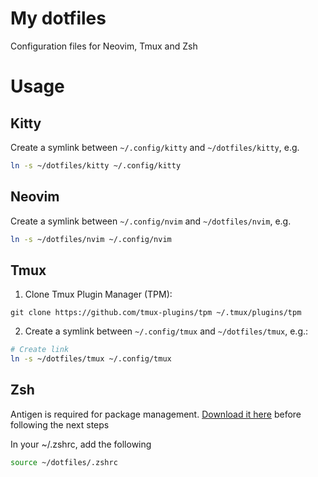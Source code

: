 # My dotfiles 
Configuration files for Neovim, Tmux and Zsh

# Usage

## Kitty

Create a symlink between `~/.config/kitty` and `~/dotfiles/kitty`, e.g.

```zsh
ln -s ~/dotfiles/kitty ~/.config/kitty
```

## Neovim

Create a symlink between `~/.config/nvim` and `~/dotfiles/nvim`, e.g.

```zsh
ln -s ~/dotfiles/nvim ~/.config/nvim
```

## Tmux

1. Clone Tmux Plugin Manager (TPM):

```
git clone https://github.com/tmux-plugins/tpm ~/.tmux/plugins/tpm
```

2. Create a symlink between `~/.config/tmux` and `~/dotfiles/tmux`, e.g.:

```zsh
# Create link
ln -s ~/dotfiles/tmux ~/.config/tmux
```

## Zsh

Antigen is required for package management. [Download it here](https://github.com/zsh-users/antigen#installation) before following the next steps

In your ~/.zshrc, add the following

```zsh
source ~/dotfiles/.zshrc
```

